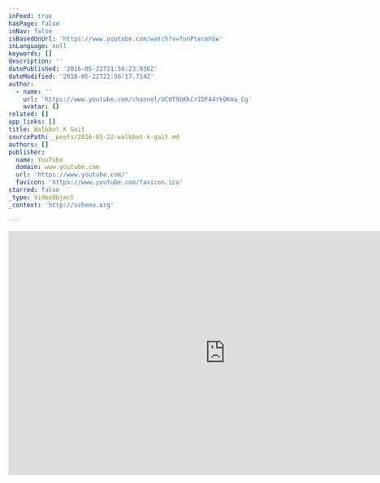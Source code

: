 ```yaml
---
inFeed: true
hasPage: false
inNav: false
isBasedOnUrl: 'https://www.youtube.com/watch?v=funPtecmhGw'
inLanguage: null
keywords: []
description: ''
datePublished: '2016-05-22T21:56:23.936Z'
dateModified: '2016-05-22T21:56:17.714Z'
author:
  - name: ''
    url: 'https://www.youtube.com/channel/UCUT9bKkCrIDFA4Yk0Kma_Cg'
    avatar: {}
related: []
app_links: []
title: Walkbot K Gait
sourcePath: _posts/2016-05-22-walkbot-k-gait.md
authors: []
publisher:
  name: YouTube
  domain: www.youtube.com
  url: 'https://www.youtube.com/'
  favicon: 'https://www.youtube.com/favicon.ico'
starred: false
_type: VideoObject
_context: 'http://schema.org'

---
```

<iframe src="https://cdn.embedly.com/widgets/media.html?src=https%3A%2F%2Fwww.youtube.com%2Fembed%2FfunPtecmhGw%3Ffeature%3Doembed&amp;url=http%3A%2F%2Fwww.youtube.com%2Fwatch%3Fv%3DfunPtecmhGw&amp;image=https%3A%2F%2Fi.ytimg.com%2Fvi%2FfunPtecmhGw%2Fhqdefault.jpg&amp;key=b7d04c9b404c499eba89ee7072e1c4f7&amp;type=text%2Fhtml&amp;schema=youtube" width="854" height="480" scrolling="no" frameborder="0" allowfullscreen="" style=""></iframe>